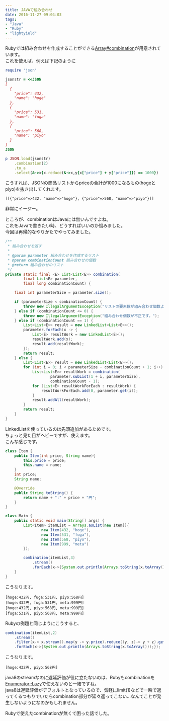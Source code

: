```yaml
---
title: JAVAで組み合わせ
date: 2016-11-27 09:04:03
tags:
- "Java"
- "Ruby"
- "lightyield"
---
```

Rubyでは組み合わせを作成することができる[Array#combination](https://docs.ruby-lang.org/ja/latest/method/Array/i/combination.html)が用意されています。  
これを使えば、例えば下記のように
```ruby
require 'json'

jsonstr = <<JSON
[
  {
    "price": 432,
    "name": "hoge"
  },
  {
    "price": 531,
    "name": "fuga"
  },
  {
    "price": 568,
    "name": "piyo"
  }
]
JSON

p JSON.load(jsonstr)
    .combination(2)
    .to_a
    .select(&->x{x.reduce(&->x,y{x["price"] + y["price"]}) == 1000})
```
こうすれば、JSONの商品リストからpriceの合計が1000になるもの(hogeとpiyo)を抜き出してくれます。
```
[[{"price"=>432, "name"=>"hoge"}, {"price"=>568, "name"=>"piyo"}]]
```
非常にイージー。

ところが、combinationはJavaには無いんですよね。  
これをJavaで書きたい時、どうすればいいのか悩みました。  
今回は再帰的なやりかたでやってみました。
```java
/**
 * 組み合わせを返す
 *
 * @param parameter 組み合わせを作成するリスト
 * @param combinationCount 組み合わせの個数
 * @return 組み合わせのリスト
 */
private static final <E> List<List<E>> combination(
		final List<E> parameter,
		final long combinationCount) {

	final int parameterSize = parameter.size();

	if (parameterSize < combinationCount) {
		throw new IllegalArgumentException("リストの要素数が組み合わせ個数より少ないです。");
	} else if (combinationCount <= 0) {
		throw new IllegalArgumentException("組み合わせ個数が不正です。");
	} else if (combinationCount == 1) {
		List<List<E>> result = new LinkedList<List<E>>();
		parameter.forEach(x -> {
			List<E> resultWork = new LinkedList<E>();
			resultWork.add(x);
			result.add(resultWork);
		});
		return result;
	} else {
		List<List<E>> result = new LinkedList<List<E>>();
		for (int i = 0; i < parameterSize - combinationCount + 1; i++) {
			List<List<E>> resultWork = combination(
					parameter.subList(1 + i, parameterSize),
					combinationCount - 1);
			for (List<E> resultWorkForEach : resultWork) {
				resultWorkForEach.add(0, parameter.get(i));
			}
			result.addAll(resultWork);
		}
		return result;
	}
}
```
LinkedListを使っているのは先頭追加があるためです。  
ちょっと見た目がヘビーですが、使えます。  
こんな感じです。
```java
class Item {
	public Item(int price, String name){
		this.price = price;
		this.name = name;
	}
	int price;
	String name;

	@Override
	public String toString() {
		return name + ":" + price + "円";
	}
}  

class Main {
	public static void main(String[] args) {
        List<Item> itemList = Arrays.asList(new Item[]{
        		new Item(432, "hoge"),
        		new Item(531, "fuga"),
        		new Item(568, "piyo"),
        		new Item(999, "meta")
      	});

        combination(itemList,3)
        	.stream()
        	.forEach(x->{System.out.println(Arrays.toString(x.toArray()));});
	}
}
```
こうなります。
```
[hoge:432円, fuga:531円, piyo:568円]
[hoge:432円, fuga:531円, meta:999円]
[hoge:432円, piyo:568円, meta:999円]
[fuga:531円, piyo:568円, meta:999円]
```

Rubyの例題と同じようにこうすると、
```java
combination(itemList,2)
	.stream()
	.filter(x-> x.stream().map(y -> y.price).reduce((y, z)-> y + z).get() == 1000)
	.forEach(x->{System.out.println(Arrays.toString(x.toArray()));});
```
こうなります。
```
[hoge:432円, piyo:568円]
```

java8のstreamなのに遅延評価が役に立たないのは、Rubyもcombinationを[Enumerator::Lazy](https://docs.ruby-lang.org/ja/latest/class/Enumerator=3a=3aLazy.html)で使えないのと一緒ですね。  
java8は遅延評価がデフォルトとなっているので、気軽にlimit(1)などで一瞬で返ってくるつもりでいたらcombination部分が延々返ってこない…なんてことが発生しないようになのかもしれません。

Rubyで使えたcombinationが無くて困った話でした。
